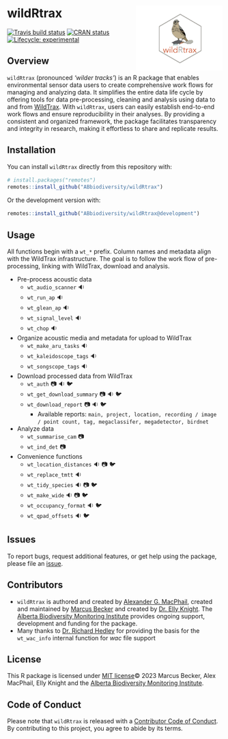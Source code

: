 
# wildRtrax <img src="man/figures/hex-logo-pipit.png" width="40%" align="right" />

<!-- badges: start -->

[![Travis build
status](https://travis-ci.com/ABbiodiversity/wildRtrax.svg?branch=master)](https://travis-ci.com/ABbiodiversity/wildRtrax)
[![CRAN status](https://www.r-pkg.org/badges/version/wildRtrax)](https://CRAN.R-project.org/package=wildRtrax)
[![Lifecycle: experimental](https://img.shields.io/badge/lifecycle-experimental-brightgreen.svg)](https://lifecycle.r-lib.org/articles/stages.html#experimental)
<!-- badges: end -->

## Overview

`wildRtrax` (pronounced *‘wilder tracks’*) is an R package that enables environmental sensor data users to create comprehensive work flows for managing and analyzing data. It simplifies the entire data life cycle by offering tools for data pre-processing, cleaning and analysis using data to and from [WildTrax](https://www.wildtrax.ca/home.html). With `wildRtrax`, users can easily establish end-to-end work flows and ensure reproducibility in their analyses. By providing a consistent and organized framework, the package facilitates transparency and integrity in research, making it effortless to share and replicate results.

## Installation

You can install `wildRtrax` directly from this repository with:

``` r
# install.packages("remotes")
remotes::install_github("ABbiodiversity/wildRtrax")
```

Or the development version with:

``` r
remotes::install_github("ABbiodiversity/wildRtrax@development")
```

## Usage

All functions begin with a `wt_*` prefix. Column names and metadata align with the WildTrax infrastructure. The goal is to follow the work flow of pre-processing, linking with WildTrax, download and analysis. 

- Pre-process acoustic data
  - `wt_audio_scanner` :sound:
  - `wt_run_ap` :sound:
  - `wt_glean_ap` :sound:
  - `wt_signal_level` :sound:
  - `wt_chop` :sound:
- Organize acoustic media and metadata for upload to WildTrax
  - `wt_make_aru_tasks` :sound:
  - `wt_kaleidoscope_tags` :sound:
  - `wt_songscope_tags` :sound:
- Download processed data from WildTrax
  - `wt_auth` :camera: :sound: :bird:
  - `wt_get_download_summary` :camera: :sound: :bird:
  - `wt_download_report` :camera: :sound: :bird:
    - Available reports: `main, project, location, recording / image / point count, tag, megaclassifer, megadetector, birdnet`
- Analyze data
  - `wt_summarise_cam` :camera:
  - `wt_ind_det` :camera:
- Convenience functions
  - `wt_location_distances` :sound: :camera: :bird:
  - `wt_replace_tmtt` :sound:
  - `wt_tidy_species` :sound: :camera: :bird:
  - `wt_make_wide` :sound: :camera: :bird:
  - `wt_occupancy_format` :sound: :bird:
  - `wt_qpad_offsets` :sound: :bird:

## Issues

To report bugs, request additional features, or get help using the package, please file an
[issue](https://github.com/ABbiodiversity/wildRtrax/issues).

## Contributors

* `wildRtrax` is authored and created by [Alexander G. MacPhail](https://github.com/agmacpha), created and maintained by [Marcus Becker](https://github.com/mabecker89) and created by [Dr. Elly Knight](https://github.com/ecknight). The [Alberta Biodiversity Monitoring Institute](http://https://abmi.ca/home.html) provides ongoing support, development and funding for the package.
* Many thanks to [Dr. Richard Hedley](https://richardwhedley.wordpress.com/) for providing the basis for the `wt_wac_info` internal function for *wac* file support

## License

This R package is licensed under [MIT license](https://github.com/ABbiodiversity/wildRtrax/blob/master/LICENSE)© 2023 Marcus Becker, Alex MacPhail, Elly Knight and the [Alberta Biodiversity Monitoring Institute](http://https://abmi.ca/home.html).

## Code of Conduct

Please note that `wildRtrax` is released with a [Contributor Code of Conduct](CODE_OF_CONDUCT.md). By contributing to this project, you agree to abide by its terms.
